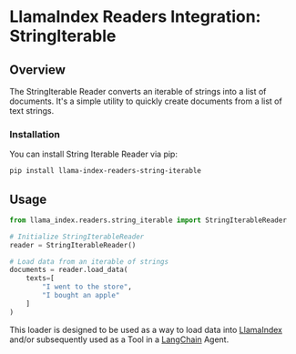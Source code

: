 # LlamaIndex Readers Integration: StringIterable

## Overview
The StringIterable Reader converts an iterable of strings into a list of documents. It's a simple utility to quickly create documents from a list of text strings.

### Installation

You can install String Iterable Reader via pip:

```bash
pip install llama-index-readers-string-iterable
```

## Usage

```python
from llama_index.readers.string_iterable import StringIterableReader

# Initialize StringIterableReader
reader = StringIterableReader()

# Load data from an iterable of strings
documents = reader.load_data(
    texts=[
        "I went to the store",
        "I bought an apple"
    ]
)
```

This loader is designed to be used as a way to load data into
[LlamaIndex](https://github.com/run-llama/llama_index/tree/main/llama_index) and/or subsequently
used as a Tool in a [LangChain](https://github.com/hwchase17/langchain) Agent.
